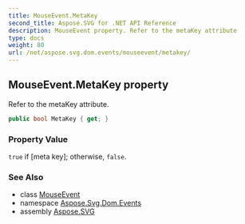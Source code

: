 ```yaml
---
title: MouseEvent.MetaKey
second_title: Aspose.SVG for .NET API Reference
description: MouseEvent property. Refer to the metaKey attribute
type: docs
weight: 80
url: /net/aspose.svg.dom.events/mouseevent/metakey/
---
```

## MouseEvent.MetaKey property

Refer to the metaKey attribute.

```csharp
public bool MetaKey { get; }
```

### Property Value

`true` if [meta key]; otherwise, `false`.

### See Also

* class [MouseEvent](../)
* namespace [Aspose.Svg.Dom.Events](../../../aspose.svg.dom.events/)
* assembly [Aspose.SVG](../../../)
